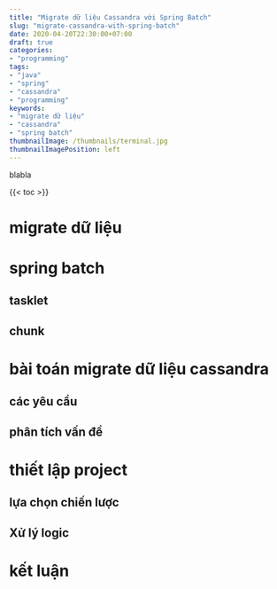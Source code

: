 ```yaml
---
title: "Migrate dữ liệu Cassandra với Spring Batch"
slug: "migrate-cassandra-with-spring-batch"
date: 2020-04-20T22:30:00+07:00
draft: true
categories:
- "programming"
tags:
- "java"
- "spring"
- "cassandra"
- "programming"
keywords:
- "migrate dữ liệu"
- "cassandra"
- "spring batch"
thumbnailImage: /thumbnails/terminal.jpg
thumbnailImagePosition: left
---
```


blabla

<!--more-->

{{< toc >}}

# migrate dữ liệu

# spring batch

## tasklet 

## chunk

# bài toán migrate dữ liệu cassandra

## các yêu cầu

## phân tích vấn đề

# thiết lập project

## lựa chọn chiến lược 

## Xử lý logic

# kết luận
